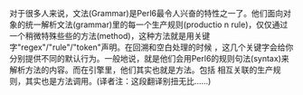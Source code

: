 对于很多人来说，文法(Grammar)是Perl6最令人兴奋的特性之一了。他们面向对象的统一解析文法(grammar)里的每一个生产规则(productio
n rule)，仅仅通过一个稍微特殊些些的方法(method)，这种方法就是用关键字"regex"/"rule"/"token"声明。在回溯和空白处理的时候
，这几个关键字会给你分别提供不同的默认行为。一般地说，就是他们会用Perl6的规则句法(syntax)来解析方法的内容。而在引擎里，他们其实也就是方法。包括
相互关联的生产规则，其实也是方法调用。(译者注：这段翻译别扭无比......)

